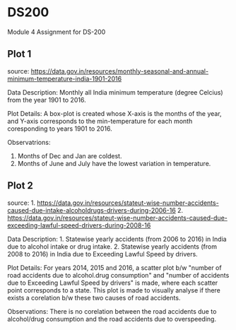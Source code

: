 # DS200
Module 4 Assignment for DS-200

## Plot 1
source: https://data.gov.in/resources/monthly-seasonal-and-annual-minimum-temperature-india-1901-2016

Data Description:
  Monthly all India minimum temperature (degree Celcius) from the year 1901 to 2016.
  
Plot Details:
  A box-plot is created whose X-axis is the months of the year, and Y-axis corresponds to the min-temperature for each month coresponding to years 1901 to 2016.
  
Observatrions:
  1.  Months of Dec and Jan are coldest.
  2. Months of June and July have the lowest variation in temperature.
  
  
## Plot 2
source: 1. https://data.gov.in/resources/stateut-wise-number-accidents-caused-due-intake-alcoholdrugs-drivers-during-2006-16
        2. https://data.gov.in/resources/stateut-wise-number-accidents-caused-due-exceeding-lawful-speed-drivers-during-2008-16
        
Data Description:
    1. Statewise yearly accidents (from 2006 to 2016) in India due to alcohol intake or drug intake.
    2. Statewise yearly accidents (from 2008 to 2016) in India due to Exceeding Lawful Speed by drivers.
    
Plot Details:
  For years 2014, 2015 and 2016, a scatter plot b/w "number of road accidents due to alcohol.drug consumption" and "number of accidents due to Exceeding Lawful Speed by drivers" is made, where each scatter point corresponds to a state. This plot is made to visually analyse if there exists a corelation b/w these two causes of road accidents.
  
Observations:
  There is no corelation between the road accidents due to alcohol/drug consumption and the road accidents due to overspeeding.
